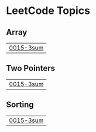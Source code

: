 # LeetCode Topics
## Array
|  |
| ------- |
| [0015-3sum](https://github.com/Ankit4371/LeetCode-Diary/tree/master/0015-3sum) |
## Two Pointers
|  |
| ------- |
| [0015-3sum](https://github.com/Ankit4371/LeetCode-Diary/tree/master/0015-3sum) |
## Sorting
|  |
| ------- |
| [0015-3sum](https://github.com/Ankit4371/LeetCode-Diary/tree/master/0015-3sum) |
<!---LeetCode Topics End-->
